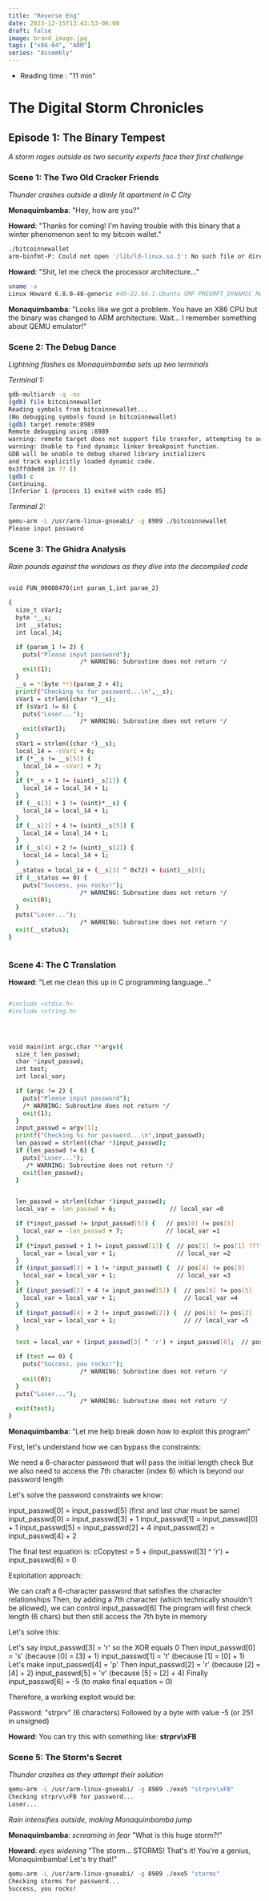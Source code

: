 ```yaml
---
title: "Reverse Eng"
date: 2023-12-15T13:43:53-06:00
draft: false
image: brand_image.jpg
tags: ["x86-64", "ARM"]
series: "Assembly"
---
```


- Reading time : "11 min"

# The Digital Storm Chronicles

## Episode 1: The Binary Tempest

_A storm rages outside as two security experts face their first challenge_

### Scene 1: The Two Old Cracker Friends

_Thunder crashes outside a dimly lit apartment in C City_

**Monaquimbamba**: "Hey, how are you?"

**Howard**: "Thanks for coming! I'm having trouble with this binary that a winter phenomenon sent to my bitcoin wallet."

```bash
./bitcoinnewallet
arm-binfmt-P: Could not open '/lib/ld-linux.so.3': No such file or directory
```

**Howard**: "Shit, let me check the processor architecture..."

```bash
uname -a
Linux Howard 6.8.0-48-generic #48~22.04.1-Ubuntu SMP PREEMPT_DYNAMIC Mon Oct  7 11:24:13 UTC 2 x86_64 x86_64 x86_64 GNU/Linux
```

**Monaquimbamba**: "Looks like we got a problem. You have an X86 CPU but the binary was changed to ARM architecture. Wait... I remember something about QEMU emulator!"

### Scene 2: The Debug Dance

_Lightning flashes as Monaquimbamba sets up two terminals_

_Terminal 1:_

```bash
gdb-multiarch -q -nx
(gdb) file bitcoinnewallet
Reading symbols from bitcoinnewallet...
(No debugging symbols found in bitcoinnewallet)
(gdb) target remote:8989
Remote debugging using :8989
warning: remote target does not support file transfer, attempting to access files from local filesystem.
warning: Unable to find dynamic linker breakpoint function.
GDB will be unable to debug shared library initializers
and track explicitly loaded dynamic code.
0x3ffdde08 in ?? ()
(gdb) c
Continuing.
[Inferior 1 (process 1) exited with code 05]
```

_Terminal 2:_

```bash
qemu-arm -L /usr/arm-linux-gnueabi/ -g 8989 ./bitcoinnewallet
Please input password
```

### Scene 3: The Ghidra Analysis

_Rain pounds against the windows as they dive into the decompiled code_

```bash

void FUN_00008470(int param_1,int param_2)

{
  size_t sVar1;
  byte *__s;
  int __status;
  int local_14;

  if (param_1 != 2) {
    puts("Please input password");
                    /* WARNING: Subroutine does not return */
    exit(1);
  }
  __s = *(byte **)(param_2 + 4);
  printf("Checking %s for password...\n",__s);
  sVar1 = strlen((char *)__s);
  if (sVar1 != 6) {
    puts("Loser...");
                    /* WARNING: Subroutine does not return */
    exit(sVar1);
  }
  sVar1 = strlen((char *)__s);
  local_14 = -sVar1 + 6;
  if (*__s != __s[5]) {
    local_14 = -sVar1 + 7;
  }
  if (*__s + 1 != (uint)__s[1]) {
    local_14 = local_14 + 1;
  }
  if (__s[3] + 1 != (uint)*__s) {
    local_14 = local_14 + 1;
  }
  if (__s[2] + 4 != (uint)__s[5]) {
    local_14 = local_14 + 1;
  }
  if (__s[4] + 2 != (uint)__s[2]) {
    local_14 = local_14 + 1;
  }
  __status = local_14 + (__s[3] ^ 0x72) + (uint)__s[6];
  if (__status == 0) {
    puts("Success, you rocks!");
                    /* WARNING: Subroutine does not return */
    exit(0);
  }
  puts("Loser...");
                    /* WARNING: Subroutine does not return */
  exit(__status);
}



```

### Scene 4: The C Translation

**Howard**: "Let me clean this up in C programming language..."

```bash

#include <stdio.h>
#include <string.h>




void main(int argc,char **argv){
  size_t len_passwd;
  char *input_passwd;
  int test;
  int local_var;

  if (argc != 2) {
    puts("Please input password");
    /* WARNING: Subroutine does not return */
    exit(1);
  }
  input_passwd = argv[1];
  printf("Checking %s for password...\n",input_passwd);
  len_passwd = strlen((char *)input_passwd);
  if (len_passwd != 6) {
    puts("Loser...");
     /* WARNING: Subroutine does not return */
    exit(len_passwd);
  }


  len_passwd = strlen((char *)input_passwd);
  local_var = -len_passwd + 6;               // local_var =0

  if (*input_passwd != input_passwd[5]) {   // pos[0] != pos[5]
    local_var = -len_passwd + 7;            // local_var =1
  }
  if (*input_passwd + 1 != input_passwd[1]) {  // pos[1] != pos[1] ????
    local_var = local_var + 1;                 // local_var =2
  }
  if (input_passwd[3] + 1 != *input_passwd) {  // pos[4] != pos[0]
    local_var = local_var + 1;                 // local_var =3
  }
  if (input_passwd[2] + 4 != input_passwd[5]) {  // pos[6] != pos[5]
    local_var = local_var + 1;                   // local_var =4
  }
  if (input_passwd[4] + 2 != input_passwd[2]) {  // pos[6] != pos[2]
    local_var = local_var + 1;                   // // local_var =5
  }

  test = local_var + (input_passwd[3] ^ 'r') + input_passwd[6];  // pos[0] != pos[5]

  if (test == 0) {
    puts("Success, you rocks!");
                    /* WARNING: Subroutine does not return */
    exit(0);
  }
  puts("Loser...");
                    /* WARNING: Subroutine does not return */
  exit(test);
}
```

**Monaquimbamba**:
"Let me help break down how to exploit this program"

First, let's understand how we can bypass the constraints:

We need a 6-character password that will pass the initial length check
But we also need to access the 7th character (index 6) which is beyond our password length

Let's solve the password constraints we know:

input_passwd[0] = input_passwd[5] (first and last char must be same)
input_passwd[0] = input_passwd[3] + 1
input_passwd[1] = input_passwd[0] + 1
input_passwd[5] = input_passwd[2] + 4
input_passwd[2] = input_passwd[4] + 2

The final test equation is:
cCopytest = 5 + (input_passwd[3] ^ 'r') + input_passwd[6] = 0

Exploitation approach:

We can craft a 6-character password that satisfies the character relationships
Then, by adding a 7th character (which technically shouldn't be allowed), we can control input_passwd[6]
The program will first check length (6 chars) but then still access the 7th byte in memory

Let's solve this:

Let's say input_passwd[3] = 'r' so the XOR equals 0
Then input_passwd[0] = 's' (because [0] = [3] + 1)
input_passwd[1] = 't' (because [1] = [0] + 1)
Let's make input_passwd[4] = 'p'
Then input_passwd[2] = 'r' (because [2] = [4] + 2)
input_passwd[5] = 'v' (because [5] = [2] + 4)
Finally input_passwd[6] = -5 (to make final equation = 0)

Therefore, a working exploit would be:

Password: "strprv" (6 characters)
Followed by a byte with value -5 (or 251 in unsigned)

**Howard**: You can try this with something like: **strprv\xFB**

### Scene 5: The Storm's Secret

_Thunder crashes as they attempt their solution_

```bash
qemu-arm -L /usr/arm-linux-gnueabi/ -g 8989 ./exo5 "strprv\xFB"
Checking strprv\xFB for password...
Loser...
```

_Rain intensifies outside, making Monaquimbamba jump_

**Monaquimbamba**: _screaming in fear_ "What is this huge storm?!"

**Howard**: _eyes widening_ "The storm... STORMS! That's it! You're a genius, Monaquimbamba! Let's try that!"

```bash
qemu-arm -L /usr/arm-linux-gnueabi/ -g 8989 ./exo5 "storms"
Checking storms for password...
Success, you rocks!
```
